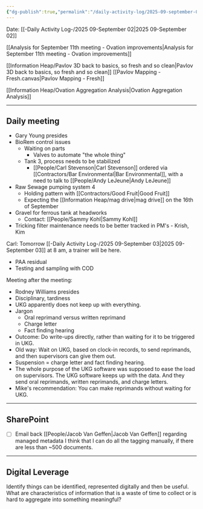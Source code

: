 ```yaml
---
{"dg-publish":true,"permalink":"/daily-activity-log/2025-09-september-02/","noteIcon":"","created":"2025-09-02T11:09:59.013-05:00"}
---
```


Date: [[-Daily Activity Log-/2025 09-September 02\|2025 09-September 02]]

[[Analysis for September 11th meeting - Ovation improvements\|Analysis for September 11th meeting - Ovation improvements]]

[[Information Heap/Pavlov 3D back to basics, so fresh and so clean\|Pavlov 3D back to basics, so fresh and so clean]]
[[Pavlov Mapping - Fresh.canvas|Pavlov Mapping - Fresh]]

[[Information Heap/Ovation Aggregation Analysis\|Ovation Aggregation Analysis]]

---
## Daily meeting
- Gary Young presides
- BioRem control issues
	- Waiting on parts
		- Valves to automate "the whole thing"
	- Tank 3, process needs to be stabilized
		- [[People/Carl Stevenson\|Carl Stevenson]] ordered via [[Contractors/Bar Environmental\|Bar Environmental]], with a need to talk to [[People/Andy LeJeune\|Andy LeJeune]]
- Raw Sewage pumping system 4
	- Holding pattern with [[Contractors/Good Fruit\|Good Fruit]]
	- Expecting the [[Information Heap/mag drive\|mag drive]] on the 16th of September
- Gravel for ferrous tank at headworks
	- Contact: [[People/Sammy Kohl\|Sammy Kohl]]
- Tricking filter maintenance needs to be better tracked in PM's
		- Krish, Kim

Carl: Tomorrow [[-Daily Activity Log-/2025 09-September 03\|2025 09-September 03]] at 8 am, a trainer will be here. 
- PAA residual
- Testing and sampling with COD

Meeting after the meeting:
- Rodney Williams presides
- Disciplinary, tardiness
- UKG apparently does not keep up with everything.
- Jargon
	- Oral reprimand versus written reprimand
	- Charge letter
	- Fact finding hearing
- Outcome: Do write-ups directly, rather than waiting for it to be triggered in UKG.
- Old way: Wait on UKG, based on clock-in records, to send reprimands, and then supervisors can give them out.
- Suspension = charge letter and fact finding hearing. 
- The whole purpose of the UKG software was supposed to ease the load on supervisors. The UKG software keeps up with the data. And they send oral reprimands, written reprimands, and charge letters. 
- Mike's recommendation: You can make reprimands without waiting for UKG.

---

## SharePoint
- [ ] Email back [[People/Jacob Van Geffen\|Jacob Van Geffen]] regarding managed metadata
I think that I can do all the tagging manually, if there are less than ~500 documents.

---
## Digital Leverage
Identify things can be identified, represented digitally and then be useful. 
What are characteristics of information that is a waste of time to collect or is hard to aggregate into something meaningful? 
